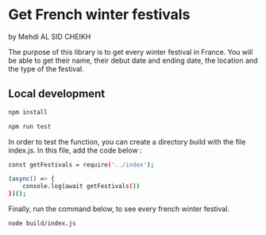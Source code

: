 # Get French winter festivals
by Mehdi AL SID CHEIKH

The purpose of this library is to get every winter festival in France. 
You will be able to get their name, their debut date and ending date, the location and the type of the festival.

## Local development

```bash
npm install
```

```bash
npm run test
```

In order to test the function, you can create a directory build with the file index.js.
In this file, add the code below :
```bash
const getFestivals = require('../index');

(async() => {
    console.log(await getFestivals())
})();
```

Finally, run the command below, to see every french winter festival.
```bash
node build/index.js
```
